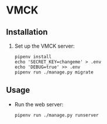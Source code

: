 # VMCK

## Installation

1. Set up the VMCK server:
    ```shell
    pipenv install
    echo 'SECRET_KEY=changeme' > .env
    echo 'DEBUG=true' >> .env
    pipenv run ./manage.py migrate
    ```

## Usage

* Run the web server:
    ```shell
    pipenv run ./manage.py runserver
    ```
